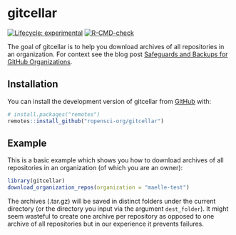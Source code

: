
<!-- README.md is generated from README.Rmd. Please edit that file -->

# gitcellar

<!-- badges: start -->

[![Lifecycle:
experimental](https://img.shields.io/badge/lifecycle-experimental-orange.svg)](https://lifecycle.r-lib.org/articles/stages.html#experimental)
[![R-CMD-check](https://github.com/ropensci-org/gitcellar/workflows/R-CMD-check/badge.svg)](https://github.com/ropensci-org/gitcellar/actions)
<!-- badges: end -->

The goal of gitcellar is to help you download archives of all
repositories in an organization. For context see the blog post
[Safeguards and Backups for GitHub
Organizations](https://ropensci.org/blog/2022/03/22/safeguards-and-backups-for-github-organizations/).

## Installation

You can install the development version of gitcellar from
[GitHub](https://github.com/) with:

``` r
# install.packages("remotes")
remotes::install_github("ropensci-org/gitcellar")
```

## Example

This is a basic example which shows you how to download archives of all
repositories in an organization (of which you are an owner):

``` r
library(gitcellar)
download_organization_repos(organization = "maelle-test")
```

The archives (.tar.gz) will be saved in distinct folders under the
current directory (or the directory you input via the argument
`dest_folder`). It might seem wasteful to create one archive per
repository as opposed to one archive of all repositories but in our
experience it prevents failures.
